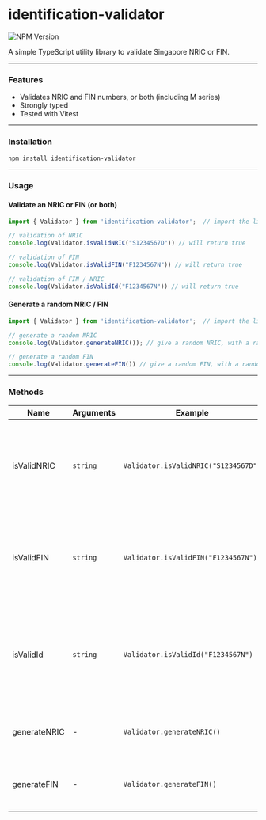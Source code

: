 # identification-validator

![NPM Version](https://img.shields.io/npm/v/identification-validator)


A simple TypeScript utility library to validate Singapore NRIC or FIN.

---

### Features
- Validates NRIC and FIN numbers, or both (including M series)
- Strongly typed
- Tested with Vitest

---

### Installation

```bash
npm install identification-validator
```

---

### Usage

#### Validate an NRIC or FIN (or both)

```ts
import { Validator } from 'identification-validator';  // import the library

// validation of NRIC
console.log(Validator.isValidNRIC("S1234567D")) // will return true

// validation of FIN
console.log(Validator.isValidFIN("F1234567N")) // will return true

// validation of FIN / NRIC
console.log(Validator.isValidId("F1234567N")) // will return true
```

#### Generate a random NRIC / FIN

```ts
import { Validator } from 'identification-validator';  // import the library

// generate a random NRIC
console.log(Validator.generateNRIC()); // give a random NRIC, with a random starting valid series

// generate a random FIN
console.log(Validator.generateFIN()) // give a random FIN, with a random starting valid series

```

---

### Methods

| Name          | Arguments    | Example  | Remarks | 
|---------------|---------------|-----------|-------|
| isValidNRIC   | `string`      | `Validator.isValidNRIC("S1234567D")`  | Checks whether the given string is a valid NRIC and return a boolean response|
| isValidFIN     |  `string`    | `Validator.isValidFIN("F1234567N")`  |Checks whether the given string is a valid NRIC and return a boolean response |
| isValidId     |  `string`    | `Validator.isValidId("F1234567N")`  |Checks whether the given string is a valid NRIC/ FIN and return a boolean response |
| generateNRIC     |  -   | `Validator.generateNRIC()`  |Generates a random NRIC and returns as a string |
| generateFIN     |  -   | `Validator.generateFIN()`  |Generates a random FIN and returns as a string |
